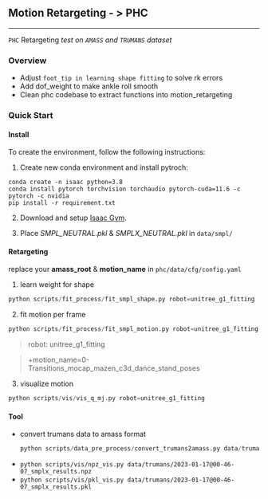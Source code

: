 ## Motion Retargeting  - >  PHC
---

`PHC` Retargeting         *test on `AMASS` and `TRUMANS` dataset* 
### Overview
- Adjust `foot_tip in learning shape fitting` to solve rk errors
- Add dof_weight to make ankle roll smooth
- Clean phc codebase to extract functions into motion_retargeting


### Quick Start
#### Install
To create the environment, follow the following instructions: 

1. Create new conda environment and install pytroch:


```
conda create -n isaac python=3.8
conda install pytorch torchvision torchaudio pytorch-cuda=11.6 -c pytorch -c nvidia
pip install -r requirement.txt
```

2. Download and setup [Isaac Gym](https://developer.nvidia.com/isaac-gym). 

3. Place *SMPL_NEUTRAL.pkl* & *SMPLX_NEUTRAL.pkl* in `data/smpl/`

#### Retargeting
replace your **amass_root** & **motion_name** in `phc/data/cfg/config.yaml`
1. learn weight for shape
```python
python scripts/fit_process/fit_smpl_shape.py robot=unitree_g1_fitting
```
2. fit motion per frame
```python
python scripts/fit_process/fit_smpl_motion.py robot=unitree_g1_fitting
```
> robot: unitree_g1_fitting

> +motion_name=0-Transitions_mocap_mazen_c3d_dance_stand_poses

3. visualize motion
```python
python scripts/vis/vis_q_mj.py robot=unitree_g1_fitting
```
#### Tool
- convert trumans data to amass format
    ```python
    python scripts/data_pre_process/convert_trumans2amass.py data/trumans/2023-01-17@00-46-07_smplx_results.pkl data/trumans/2023-01-17@00-46-07_smplx_results.npz
    ```
- `python scripts/vis/npz_vis.py data/trumans/2023-01-17@00-46-07_smplx_results.npz`
- `python scripts/vis/pkl_vis.py data/trumans/2023-01-17@00-46-07_smplx_results.pkl`